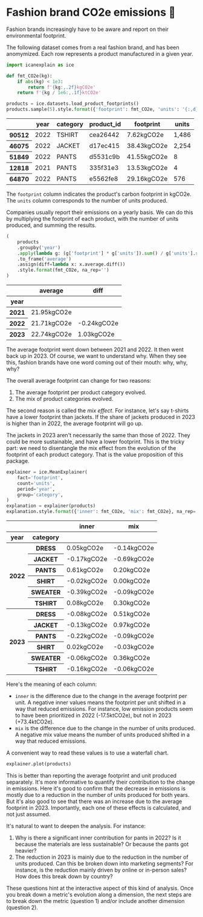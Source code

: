 # Fashion brand CO2e emissions 👟

Fashion brands increasingly have to be aware and report on their environmental footprint.

The following dataset comes from a real fashion brand, and has been anomymized. Each row represents a product manufactured in a given year.


```python
import icanexplain as ice

def fmt_CO2e(kg):
    if abs(kg) < 1e3:
        return f'{kg:,.2f}kgCO2e'
    return f'{kg / 1e6:,.1f}ktCO2e'

products = ice.datasets.load_product_footprints()
products.sample(5).style.format({'footprint': fmt_CO2e, 'units': '{:,d}'})
```




<style type="text/css">
</style>
<table id="T_c2425">
  <thead>
    <tr>
      <th class="blank level0" >&nbsp;</th>
      <th id="T_c2425_level0_col0" class="col_heading level0 col0" >year</th>
      <th id="T_c2425_level0_col1" class="col_heading level0 col1" >category</th>
      <th id="T_c2425_level0_col2" class="col_heading level0 col2" >product_id</th>
      <th id="T_c2425_level0_col3" class="col_heading level0 col3" >footprint</th>
      <th id="T_c2425_level0_col4" class="col_heading level0 col4" >units</th>
    </tr>
  </thead>
  <tbody>
    <tr>
      <th id="T_c2425_level0_row0" class="row_heading level0 row0" >90512</th>
      <td id="T_c2425_row0_col0" class="data row0 col0" >2022</td>
      <td id="T_c2425_row0_col1" class="data row0 col1" >TSHIRT</td>
      <td id="T_c2425_row0_col2" class="data row0 col2" >cea26442</td>
      <td id="T_c2425_row0_col3" class="data row0 col3" >7.62kgCO2e</td>
      <td id="T_c2425_row0_col4" class="data row0 col4" >1,486</td>
    </tr>
    <tr>
      <th id="T_c2425_level0_row1" class="row_heading level0 row1" >46075</th>
      <td id="T_c2425_row1_col0" class="data row1 col0" >2022</td>
      <td id="T_c2425_row1_col1" class="data row1 col1" >JACKET</td>
      <td id="T_c2425_row1_col2" class="data row1 col2" >d17ec415</td>
      <td id="T_c2425_row1_col3" class="data row1 col3" >38.43kgCO2e</td>
      <td id="T_c2425_row1_col4" class="data row1 col4" >2,254</td>
    </tr>
    <tr>
      <th id="T_c2425_level0_row2" class="row_heading level0 row2" >51849</th>
      <td id="T_c2425_row2_col0" class="data row2 col0" >2022</td>
      <td id="T_c2425_row2_col1" class="data row2 col1" >PANTS</td>
      <td id="T_c2425_row2_col2" class="data row2 col2" >d5531c9b</td>
      <td id="T_c2425_row2_col3" class="data row2 col3" >41.55kgCO2e</td>
      <td id="T_c2425_row2_col4" class="data row2 col4" >8</td>
    </tr>
    <tr>
      <th id="T_c2425_level0_row3" class="row_heading level0 row3" >12818</th>
      <td id="T_c2425_row3_col0" class="data row3 col0" >2021</td>
      <td id="T_c2425_row3_col1" class="data row3 col1" >PANTS</td>
      <td id="T_c2425_row3_col2" class="data row3 col2" >335f31e3</td>
      <td id="T_c2425_row3_col3" class="data row3 col3" >13.53kgCO2e</td>
      <td id="T_c2425_row3_col4" class="data row3 col4" >4</td>
    </tr>
    <tr>
      <th id="T_c2425_level0_row4" class="row_heading level0 row4" >64870</th>
      <td id="T_c2425_row4_col0" class="data row4 col0" >2022</td>
      <td id="T_c2425_row4_col1" class="data row4 col1" >PANTS</td>
      <td id="T_c2425_row4_col2" class="data row4 col2" >e5562fe8</td>
      <td id="T_c2425_row4_col3" class="data row4 col3" >29.16kgCO2e</td>
      <td id="T_c2425_row4_col4" class="data row4 col4" >576</td>
    </tr>
  </tbody>
</table>




The `footprint` column indicates the product's carbon footprint in kgCO2e. The `units` column corresponds to the number of units produced.

Companies usually report their emissions on a yearly basis. We can do this by multiplying the footprint of each product, with the number of units produced, and summing the results.


```python
(
    products
    .groupby('year')
    .apply(lambda g: (g['footprint'] * g['units']).sum() / g['units'].sum(), include_groups=False)
    .to_frame('average')
    .assign(diff=lambda x: x.average.diff())
    .style.format(fmt_CO2e, na_rep='')
)
```




<style type="text/css">
</style>
<table id="T_03f18">
  <thead>
    <tr>
      <th class="blank level0" >&nbsp;</th>
      <th id="T_03f18_level0_col0" class="col_heading level0 col0" >average</th>
      <th id="T_03f18_level0_col1" class="col_heading level0 col1" >diff</th>
    </tr>
    <tr>
      <th class="index_name level0" >year</th>
      <th class="blank col0" >&nbsp;</th>
      <th class="blank col1" >&nbsp;</th>
    </tr>
  </thead>
  <tbody>
    <tr>
      <th id="T_03f18_level0_row0" class="row_heading level0 row0" >2021</th>
      <td id="T_03f18_row0_col0" class="data row0 col0" >21.95kgCO2e</td>
      <td id="T_03f18_row0_col1" class="data row0 col1" ></td>
    </tr>
    <tr>
      <th id="T_03f18_level0_row1" class="row_heading level0 row1" >2022</th>
      <td id="T_03f18_row1_col0" class="data row1 col0" >21.71kgCO2e</td>
      <td id="T_03f18_row1_col1" class="data row1 col1" >-0.24kgCO2e</td>
    </tr>
    <tr>
      <th id="T_03f18_level0_row2" class="row_heading level0 row2" >2023</th>
      <td id="T_03f18_row2_col0" class="data row2 col0" >22.74kgCO2e</td>
      <td id="T_03f18_row2_col1" class="data row2 col1" >1.03kgCO2e</td>
    </tr>
  </tbody>
</table>




The average footprint went down between 2021 and 2022. It then went back up in 2023. Of course, we want to understand why. When they see this, fashion brands have one word coming out of their mouth: why, why, why?

The overall average footprint can change for two reasons:

1. The average footprint per product category evolved.
2. The mix of product categories evolved.

The second reason is called the *mix effect*. For instance, let's say t-shirts have a lower footprint than jackets. If the share of jackets produced in 2023 is higher than in 2022, the average footprint will go up.

The jackets in 2023 aren't necessarily the same than those of 2022. They could be more sustainable, and have a lower footprint. This is the tricky part: we need to disentangle the mix effect from the evolution of the footprint of each product category. That is the value proposition of this package.


```python
explainer = ice.MeanExplainer(
    fact='footprint',
    count='units',
    period='year',
    group='category',
)
explanation = explainer(products)
explanation.style.format({'inner': fmt_CO2e, 'mix': fmt_CO2e}, na_rep='')
```




<style type="text/css">
</style>
<table id="T_3f3dd">
  <thead>
    <tr>
      <th class="blank" >&nbsp;</th>
      <th class="blank level0" >&nbsp;</th>
      <th id="T_3f3dd_level0_col0" class="col_heading level0 col0" >inner</th>
      <th id="T_3f3dd_level0_col1" class="col_heading level0 col1" >mix</th>
    </tr>
    <tr>
      <th class="index_name level0" >year</th>
      <th class="index_name level1" >category</th>
      <th class="blank col0" >&nbsp;</th>
      <th class="blank col1" >&nbsp;</th>
    </tr>
  </thead>
  <tbody>
    <tr>
      <th id="T_3f3dd_level0_row0" class="row_heading level0 row0" rowspan="6">2022</th>
      <th id="T_3f3dd_level1_row0" class="row_heading level1 row0" >DRESS</th>
      <td id="T_3f3dd_row0_col0" class="data row0 col0" >0.05kgCO2e</td>
      <td id="T_3f3dd_row0_col1" class="data row0 col1" >-0.14kgCO2e</td>
    </tr>
    <tr>
      <th id="T_3f3dd_level1_row1" class="row_heading level1 row1" >JACKET</th>
      <td id="T_3f3dd_row1_col0" class="data row1 col0" >-0.17kgCO2e</td>
      <td id="T_3f3dd_row1_col1" class="data row1 col1" >-0.69kgCO2e</td>
    </tr>
    <tr>
      <th id="T_3f3dd_level1_row2" class="row_heading level1 row2" >PANTS</th>
      <td id="T_3f3dd_row2_col0" class="data row2 col0" >0.61kgCO2e</td>
      <td id="T_3f3dd_row2_col1" class="data row2 col1" >0.20kgCO2e</td>
    </tr>
    <tr>
      <th id="T_3f3dd_level1_row3" class="row_heading level1 row3" >SHIRT</th>
      <td id="T_3f3dd_row3_col0" class="data row3 col0" >-0.02kgCO2e</td>
      <td id="T_3f3dd_row3_col1" class="data row3 col1" >0.00kgCO2e</td>
    </tr>
    <tr>
      <th id="T_3f3dd_level1_row4" class="row_heading level1 row4" >SWEATER</th>
      <td id="T_3f3dd_row4_col0" class="data row4 col0" >-0.39kgCO2e</td>
      <td id="T_3f3dd_row4_col1" class="data row4 col1" >-0.09kgCO2e</td>
    </tr>
    <tr>
      <th id="T_3f3dd_level1_row5" class="row_heading level1 row5" >TSHIRT</th>
      <td id="T_3f3dd_row5_col0" class="data row5 col0" >0.08kgCO2e</td>
      <td id="T_3f3dd_row5_col1" class="data row5 col1" >0.30kgCO2e</td>
    </tr>
    <tr>
      <th id="T_3f3dd_level0_row6" class="row_heading level0 row6" rowspan="6">2023</th>
      <th id="T_3f3dd_level1_row6" class="row_heading level1 row6" >DRESS</th>
      <td id="T_3f3dd_row6_col0" class="data row6 col0" >-0.08kgCO2e</td>
      <td id="T_3f3dd_row6_col1" class="data row6 col1" >0.51kgCO2e</td>
    </tr>
    <tr>
      <th id="T_3f3dd_level1_row7" class="row_heading level1 row7" >JACKET</th>
      <td id="T_3f3dd_row7_col0" class="data row7 col0" >-0.13kgCO2e</td>
      <td id="T_3f3dd_row7_col1" class="data row7 col1" >0.97kgCO2e</td>
    </tr>
    <tr>
      <th id="T_3f3dd_level1_row8" class="row_heading level1 row8" >PANTS</th>
      <td id="T_3f3dd_row8_col0" class="data row8 col0" >-0.22kgCO2e</td>
      <td id="T_3f3dd_row8_col1" class="data row8 col1" >-0.09kgCO2e</td>
    </tr>
    <tr>
      <th id="T_3f3dd_level1_row9" class="row_heading level1 row9" >SHIRT</th>
      <td id="T_3f3dd_row9_col0" class="data row9 col0" >0.02kgCO2e</td>
      <td id="T_3f3dd_row9_col1" class="data row9 col1" >-0.03kgCO2e</td>
    </tr>
    <tr>
      <th id="T_3f3dd_level1_row10" class="row_heading level1 row10" >SWEATER</th>
      <td id="T_3f3dd_row10_col0" class="data row10 col0" >-0.06kgCO2e</td>
      <td id="T_3f3dd_row10_col1" class="data row10 col1" >0.36kgCO2e</td>
    </tr>
    <tr>
      <th id="T_3f3dd_level1_row11" class="row_heading level1 row11" >TSHIRT</th>
      <td id="T_3f3dd_row11_col0" class="data row11 col0" >-0.16kgCO2e</td>
      <td id="T_3f3dd_row11_col1" class="data row11 col1" >-0.06kgCO2e</td>
    </tr>
  </tbody>
</table>




Here's the meaning of each column:

- `inner` is the difference due to the change in the average footprint per unit. A negative inner values means the footprint per unit shifted in a way that reduced emissions. For instance, low emission products seem to have been prioritized in 2022 (-17.5ktCO2e), but not in 2023 (+73.4ktCO2e).
- `mix` is the difference due to the change in the number of units produced. A negative mix value means the number of units produced shifted in a way that reduced emissions.

A convenient way to read these values is to use a waterfall chart.


```python
explainer.plot(products)
```





<style>
  #altair-viz-72a67fae653241d484f323a4b24081ec.vega-embed {
    width: 100%;
    display: flex;
  }

  #altair-viz-72a67fae653241d484f323a4b24081ec.vega-embed details,
  #altair-viz-72a67fae653241d484f323a4b24081ec.vega-embed details summary {
    position: relative;
  }
</style>
<div id="altair-viz-72a67fae653241d484f323a4b24081ec"></div>
<script type="text/javascript">
  var VEGA_DEBUG = (typeof VEGA_DEBUG == "undefined") ? {} : VEGA_DEBUG;
  (function(spec, embedOpt){
    let outputDiv = document.currentScript.previousElementSibling;
    if (outputDiv.id !== "altair-viz-72a67fae653241d484f323a4b24081ec") {
      outputDiv = document.getElementById("altair-viz-72a67fae653241d484f323a4b24081ec");
    }
    const paths = {
      "vega": "https://cdn.jsdelivr.net/npm/vega@5?noext",
      "vega-lib": "https://cdn.jsdelivr.net/npm/vega-lib?noext",
      "vega-lite": "https://cdn.jsdelivr.net/npm/vega-lite@5.17.0?noext",
      "vega-embed": "https://cdn.jsdelivr.net/npm/vega-embed@6?noext",
    };

    function maybeLoadScript(lib, version) {
      var key = `${lib.replace("-", "")}_version`;
      return (VEGA_DEBUG[key] == version) ?
        Promise.resolve(paths[lib]) :
        new Promise(function(resolve, reject) {
          var s = document.createElement('script');
          document.getElementsByTagName("head")[0].appendChild(s);
          s.async = true;
          s.onload = () => {
            VEGA_DEBUG[key] = version;
            return resolve(paths[lib]);
          };
          s.onerror = () => reject(`Error loading script: ${paths[lib]}`);
          s.src = paths[lib];
        });
    }

    function showError(err) {
      outputDiv.innerHTML = `<div class="error" style="color:red;">${err}</div>`;
      throw err;
    }

    function displayChart(vegaEmbed) {
      vegaEmbed(outputDiv, spec, embedOpt)
        .catch(err => showError(`Javascript Error: ${err.message}<br>This usually means there's a typo in your chart specification. See the javascript console for the full traceback.`));
    }

    if(typeof define === "function" && define.amd) {
      requirejs.config({paths});
      require(["vega-embed"], displayChart, err => showError(`Error loading script: ${err.message}`));
    } else {
      maybeLoadScript("vega", "5")
        .then(() => maybeLoadScript("vega-lite", "5.17.0"))
        .then(() => maybeLoadScript("vega-embed", "6"))
        .catch(showError)
        .then(() => displayChart(vegaEmbed));
    }
  })({"config": {"view": {"continuousWidth": 300, "continuousHeight": 300}}, "layer": [{"data": {"name": "data-9af64a40ed743b5a8541e071b2e36b4e"}, "mark": {"type": "bar"}, "encoding": {"tooltip": [{"field": "total", "type": "quantitative"}], "x": {"field": "total", "type": "quantitative"}, "y": {"field": "label", "sort": null, "type": "ordinal"}}, "name": "view_1"}, {"data": {"name": "data-8fcc01c52654800eabf1f76c192b6a52"}, "mark": {"type": "bar"}, "encoding": {"color": {"field": "is_positive", "legend": null, "scale": {"domain": [true, false], "range": ["green", "red"]}, "type": "nominal"}, "tooltip": [{"field": "year", "type": "quantitative"}, {"field": "category", "type": "nominal"}, {"field": "kind", "type": "nominal"}, {"field": "impact", "type": "quantitative"}], "x": {"axis": {"title": "footprint"}, "field": "start", "type": "quantitative"}, "x2": {"field": "end"}, "y": {"axis": {"title": null}, "field": "label", "sort": null, "type": "ordinal"}}}, {"data": {"name": "data-bc638dec2a34df2f2471c7665833fe5f"}, "mark": {"type": "bar"}, "encoding": {"tooltip": [{"field": "total", "type": "quantitative"}], "x": {"field": "total", "type": "quantitative"}, "y": {"field": "label", "sort": null, "type": "ordinal"}}}, {"data": {"name": "data-238ce6794be2b25387e2bda94e764c49"}, "mark": {"type": "bar"}, "encoding": {"color": {"field": "is_positive", "legend": null, "scale": {"domain": [true, false], "range": ["green", "red"]}, "type": "nominal"}, "tooltip": [{"field": "year", "type": "quantitative"}, {"field": "category", "type": "nominal"}, {"field": "kind", "type": "nominal"}, {"field": "impact", "type": "quantitative"}], "x": {"axis": {"title": "footprint"}, "field": "start", "type": "quantitative"}, "x2": {"field": "end"}, "y": {"axis": {"title": null}, "field": "label", "sort": null, "type": "ordinal"}}}, {"data": {"name": "data-f28063f888fbd67e94d16ee44839474a"}, "mark": {"type": "bar"}, "encoding": {"tooltip": [{"field": "total", "type": "quantitative"}], "x": {"field": "total", "type": "quantitative"}, "y": {"field": "label", "sort": null, "type": "ordinal"}}}], "params": [{"name": "param_1", "select": {"type": "interval", "encodings": ["x", "y"]}, "bind": "scales", "views": ["view_1"]}], "$schema": "https://vega.github.io/schema/vega-lite/v5.17.0.json", "datasets": {"data-9af64a40ed743b5a8541e071b2e36b4e": [{"label": [2021], "total": 21.950277597803886}], "data-8fcc01c52654800eabf1f76c192b6a52": [{"year": 2022, "category": "PANTS", "impact": 0.6145273388886315, "kind": "inner", "end": 22.564804936692518, "start": 21.950277597803886, "label": "2022 \u2022 PANTS \u2022 inner", "is_positive": true}, {"year": 2022, "category": "TSHIRT", "impact": 0.30167724893309866, "kind": "mix", "end": 22.866482185625618, "start": 22.564804936692518, "label": "2022 \u2022 TSHIRT \u2022 mix", "is_positive": true}, {"year": 2022, "category": "PANTS", "impact": 0.2028211345999768, "kind": "mix", "end": 23.069303320225593, "start": 22.866482185625618, "label": "2022 \u2022 PANTS \u2022 mix", "is_positive": true}, {"year": 2022, "category": "TSHIRT", "impact": 0.08475665867342684, "kind": "inner", "end": 23.15405997889902, "start": 23.069303320225593, "label": "2022 \u2022 TSHIRT \u2022 inner", "is_positive": true}, {"year": 2022, "category": "DRESS", "impact": 0.04764107525793142, "kind": "inner", "end": 23.201701054156953, "start": 23.15405997889902, "label": "2022 \u2022 DRESS \u2022 inner", "is_positive": true}, {"year": 2022, "category": "SHIRT", "impact": 0.004249415405470712, "kind": "mix", "end": 23.20595046956242, "start": 23.201701054156953, "label": "2022 \u2022 SHIRT \u2022 mix", "is_positive": true}, {"year": 2022, "category": "SHIRT", "impact": -0.017932535305564764, "kind": "inner", "end": 23.18801793425686, "start": 23.20595046956242, "label": "2022 \u2022 SHIRT \u2022 inner", "is_positive": false}, {"year": 2022, "category": "SWEATER", "impact": -0.08811989002715365, "kind": "mix", "end": 23.099898044229704, "start": 23.18801793425686, "label": "2022 \u2022 SWEATER \u2022 mix", "is_positive": false}, {"year": 2022, "category": "DRESS", "impact": -0.13611661127961636, "kind": "mix", "end": 22.963781432950086, "start": 23.099898044229704, "label": "2022 \u2022 DRESS \u2022 mix", "is_positive": false}, {"year": 2022, "category": "JACKET", "impact": -0.16558724703683306, "kind": "inner", "end": 22.798194185913253, "start": 22.963781432950086, "label": "2022 \u2022 JACKET \u2022 inner", "is_positive": false}, {"year": 2022, "category": "SWEATER", "impact": -0.39426152927404745, "kind": "inner", "end": 22.403932656639206, "start": 22.798194185913253, "label": "2022 \u2022 SWEATER \u2022 inner", "is_positive": false}, {"year": 2022, "category": "JACKET", "impact": -0.6905343501362712, "kind": "mix", "end": 21.713398306502935, "start": 22.403932656639206, "label": "2022 \u2022 JACKET \u2022 mix", "is_positive": false}], "data-bc638dec2a34df2f2471c7665833fe5f": [{"label": [2022], "total": 21.713398306502942}], "data-238ce6794be2b25387e2bda94e764c49": [{"year": 2023, "category": "JACKET", "impact": 0.9698501184475561, "kind": "mix", "end": 22.6832484249505, "start": 21.713398306502942, "label": "2023 \u2022 JACKET \u2022 mix", "is_positive": true}, {"year": 2023, "category": "DRESS", "impact": 0.5128989262972464, "kind": "mix", "end": 23.196147351247745, "start": 22.6832484249505, "label": "2023 \u2022 DRESS \u2022 mix", "is_positive": true}, {"year": 2023, "category": "SWEATER", "impact": 0.3579306618365037, "kind": "mix", "end": 23.554078013084247, "start": 23.196147351247745, "label": "2023 \u2022 SWEATER \u2022 mix", "is_positive": true}, {"year": 2023, "category": "SHIRT", "impact": 0.017802295811369558, "kind": "inner", "end": 23.57188030889562, "start": 23.554078013084247, "label": "2023 \u2022 SHIRT \u2022 inner", "is_positive": true}, {"year": 2023, "category": "SHIRT", "impact": -0.034300793942507526, "kind": "mix", "end": 23.53757951495311, "start": 23.57188030889562, "label": "2023 \u2022 SHIRT \u2022 mix", "is_positive": false}, {"year": 2023, "category": "TSHIRT", "impact": -0.05598069939020174, "kind": "mix", "end": 23.481598815562908, "start": 23.53757951495311, "label": "2023 \u2022 TSHIRT \u2022 mix", "is_positive": false}, {"year": 2023, "category": "SWEATER", "impact": -0.06285171538046565, "kind": "inner", "end": 23.418747100182443, "start": 23.481598815562908, "label": "2023 \u2022 SWEATER \u2022 inner", "is_positive": false}, {"year": 2023, "category": "DRESS", "impact": -0.08155163940547772, "kind": "inner", "end": 23.337195460776964, "start": 23.418747100182443, "label": "2023 \u2022 DRESS \u2022 inner", "is_positive": false}, {"year": 2023, "category": "PANTS", "impact": -0.08823155008199736, "kind": "mix", "end": 23.248963910694968, "start": 23.337195460776964, "label": "2023 \u2022 PANTS \u2022 mix", "is_positive": false}, {"year": 2023, "category": "JACKET", "impact": -0.12907195009877084, "kind": "inner", "end": 23.119891960596195, "start": 23.248963910694968, "label": "2023 \u2022 JACKET \u2022 inner", "is_positive": false}, {"year": 2023, "category": "TSHIRT", "impact": -0.16246975189864427, "kind": "inner", "end": 22.95742220869755, "start": 23.119891960596195, "label": "2023 \u2022 TSHIRT \u2022 inner", "is_positive": false}, {"year": 2023, "category": "PANTS", "impact": -0.21876005026772086, "kind": "inner", "end": 22.738662158429833, "start": 22.95742220869755, "label": "2023 \u2022 PANTS \u2022 inner", "is_positive": false}], "data-f28063f888fbd67e94d16ee44839474a": [{"label": [2023], "total": 22.738662158429833}]}}, {"mode": "vega-lite"});
</script>



This is better than reporting the average footprint and unit produced separately. It's more informative to quantify their contribution to the change in emissions. Here it's good to confirm that the decrease in emissions is mostly due to a reduction in the number of units produced for both years. But it's also good to see that there was an increase due to the average footprint in 2023. Importantly, each one of these effects is calculated, and not just assumed.

It's natural to want to deepen the analysis. For instance:

1. Why is there a significant inner contribution for pants in 2022? Is it because the materials are less sustainable? Or because the pants got heavier?
2. The reduction in 2023 is mainly due to the reduction in the number of units produced. Can this be broken down into marketing segments? For instance, is the reduction mainly driven by online or in-person sales? How does this break down by country?

These questions hint at the interactive aspect of this kind of analysis. Once you break down a metric's evolution along a dimension, the next steps are to break down the metric (question 1) and/or include another dimension (question 2).

</br>
